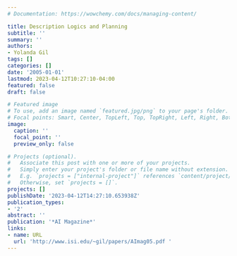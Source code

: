 ```yaml
---
# Documentation: https://wowchemy.com/docs/managing-content/

title: Description Logics and Planning
subtitle: ''
summary: ''
authors:
- Yolanda Gil
tags: []
categories: []
date: '2005-01-01'
lastmod: 2023-04-12T10:27:10-04:00
featured: false
draft: false

# Featured image
# To use, add an image named `featured.jpg/png` to your page's folder.
# Focal points: Smart, Center, TopLeft, Top, TopRight, Left, Right, BottomLeft, Bottom, BottomRight.
image:
  caption: ''
  focal_point: ''
  preview_only: false

# Projects (optional).
#   Associate this post with one or more of your projects.
#   Simply enter your project's folder or file name without extension.
#   E.g. `projects = ["internal-project"]` references `content/project/deep-learning/index.md`.
#   Otherwise, set `projects = []`.
projects: []
publishDate: '2023-04-12T14:27:10.653938Z'
publication_types:
- '2'
abstract: ''
publication: '*AI Magazine*'
links:
- name: URL
  url: 'http://www.isi.edu/~gil/papers/AImag05.pdf '
---
```

